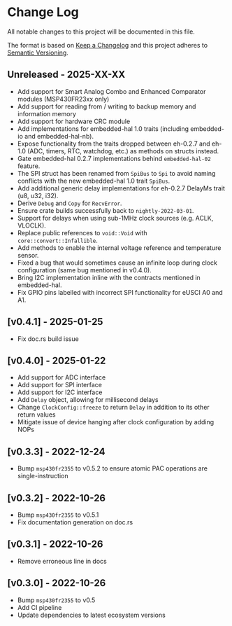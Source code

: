 # Change Log

All notable changes to this project will be documented in this file.

The format is based on [Keep a Changelog](http://keepachangelog.com/)
and this project adheres to [Semantic Versioning](http://semver.org/).

## Unreleased - 2025-XX-XX

- Add support for Smart Analog Combo and Enhanced Comparator modules (MSP430FR23xx only)
- Add support for reading from / writing to backup memory and information memory
- Add support for hardware CRC module
- Add implementations for embedded-hal 1.0 traits (including embedded-io and embedded-hal-nb).
- Expose functionality from the traits dropped between eh-0.2.7 and eh-1.0 (ADC, timers, RTC, watchdog, etc.) as methods on structs instead.
- Gate embedded-hal 0.2.7 implementations behind `embedded-hal-02` feature.
- The SPI struct has been renamed from `SpiBus` to `Spi` to avoid naming conflicts with the new embedded-hal 1.0 trait `SpiBus`.
- Add additional generic delay implementations for eh-0.2.7 DelayMs trait (u8, u32, i32).
- Derive `Debug` and `Copy` for `RecvError`.
- Ensure crate builds successfully back to `nightly-2022-03-01`.
- Support for delays when using sub-1MHz clock sources (e.g. ACLK, VLOCLK).
- Replace public references to `void::Void` with `core::convert::Infallible`.
- Add methods to enable the internal voltage reference and temperature sensor.
- Fixed a bug that would sometimes cause an infinite loop during clock configuration (same bug mentioned in v0.4.0).
- Bring I2C implementation inline with the contracts mentioned in embedded-hal.
- Fix GPIO pins labelled with incorrect SPI functionality for eUSCI A0 and A1.

## [v0.4.1] - 2025-01-25

- Fix doc.rs build issue

## [v0.4.0] - 2025-01-22

- Add support for ADC interface
- Add support for SPI interface
- Add support for I2C interface
- Add `Delay` object, allowing for millisecond delays
- Change `ClockConfig::freeze` to return `Delay` in addition to its other return values
- Mitigate issue of device hanging after clock configuration by adding NOPs

## [v0.3.3] - 2022-12-24

- Bump `msp430fr2355` to v0.5.2 to ensure atomic PAC operations are single-instruction

## [v0.3.2] - 2022-10-26

- Bump `msp430fr2355` to v0.5.1
- Fix documentation generation on doc.rs

## [v0.3.1] - 2022-10-26

- Remove erroneous line in docs

## [v0.3.0] - 2022-10-26

- Bump `msp430fr2355` to v0.5
- Add CI pipeline
- Update dependencies to latest ecosystem versions
